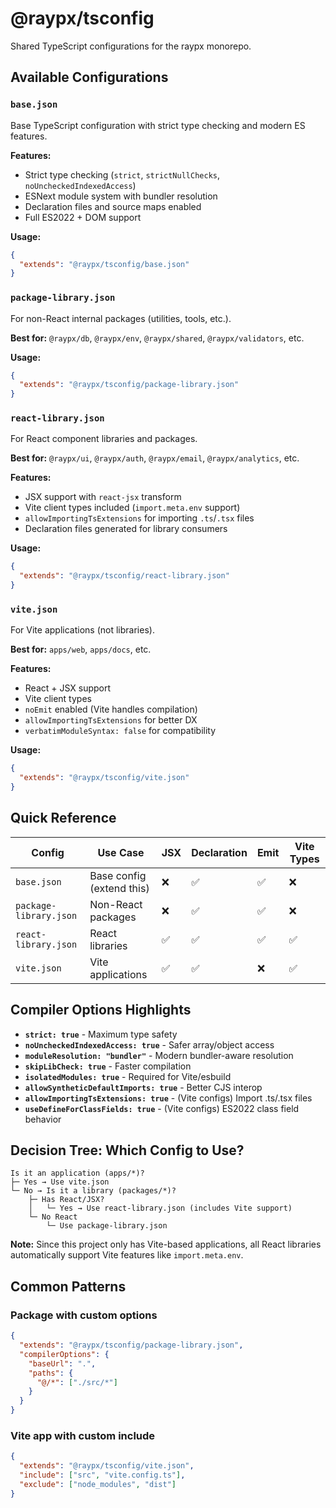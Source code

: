 # @raypx/tsconfig

Shared TypeScript configurations for the raypx monorepo.

## Available Configurations

### `base.json`
Base TypeScript configuration with strict type checking and modern ES features.

**Features:**
- Strict type checking (`strict`, `strictNullChecks`, `noUncheckedIndexedAccess`)
- ESNext module system with bundler resolution
- Declaration files and source maps enabled
- Full ES2022 + DOM support

**Usage:**
```json
{
  "extends": "@raypx/tsconfig/base.json"
}
```

### `package-library.json`
For non-React internal packages (utilities, tools, etc.).

**Best for:** `@raypx/db`, `@raypx/env`, `@raypx/shared`, `@raypx/validators`, etc.

**Usage:**
```json
{
  "extends": "@raypx/tsconfig/package-library.json"
}
```

### `react-library.json`
For React component libraries and packages.

**Best for:** `@raypx/ui`, `@raypx/auth`, `@raypx/email`, `@raypx/analytics`, etc.

**Features:**
- JSX support with `react-jsx` transform
- Vite client types included (`import.meta.env` support)
- `allowImportingTsExtensions` for importing `.ts`/`.tsx` files
- Declaration files generated for library consumers

**Usage:**
```json
{
  "extends": "@raypx/tsconfig/react-library.json"
}
```

### `vite.json`
For Vite applications (not libraries).

**Best for:** `apps/web`, `apps/docs`, etc.

**Features:**
- React + JSX support
- Vite client types
- `noEmit` enabled (Vite handles compilation)
- `allowImportingTsExtensions` for better DX
- `verbatimModuleSyntax: false` for compatibility

**Usage:**
```json
{
  "extends": "@raypx/tsconfig/vite.json"
}
```

## Quick Reference

| Config | Use Case | JSX | Declaration | Emit | Vite Types |
|--------|----------|-----|-------------|------|------------|
| `base.json` | Base config (extend this) | ❌ | ✅ | ✅ | ❌ |
| `package-library.json` | Non-React packages | ❌ | ✅ | ✅ | ❌ |
| `react-library.json` | React libraries | ✅ | ✅ | ✅ | ✅ |
| `vite.json` | Vite applications | ✅ | ✅ | ❌ | ✅ |

## Compiler Options Highlights

- **`strict: true`** - Maximum type safety
- **`noUncheckedIndexedAccess: true`** - Safer array/object access
- **`moduleResolution: "bundler"`** - Modern bundler-aware resolution
- **`skipLibCheck: true`** - Faster compilation
- **`isolatedModules: true`** - Required for Vite/esbuild
- **`allowSyntheticDefaultImports: true`** - Better CJS interop
- **`allowImportingTsExtensions: true`** - (Vite configs) Import .ts/.tsx files
- **`useDefineForClassFields: true`** - (Vite configs) ES2022 class field behavior

## Decision Tree: Which Config to Use?

```
Is it an application (apps/*)?
├─ Yes → Use vite.json
└─ No → Is it a library (packages/*)?
    ├─ Has React/JSX?
    │   └─ Yes → Use react-library.json (includes Vite support)
    └─ No React
        └─ Use package-library.json
```

**Note:** Since this project only has Vite-based applications, all React libraries automatically support Vite features like `import.meta.env`.

## Common Patterns

### Package with custom options
```json
{
  "extends": "@raypx/tsconfig/package-library.json",
  "compilerOptions": {
    "baseUrl": ".",
    "paths": {
      "@/*": ["./src/*"]
    }
  }
}
```

### Vite app with custom include
```json
{
  "extends": "@raypx/tsconfig/vite.json",
  "include": ["src", "vite.config.ts"],
  "exclude": ["node_modules", "dist"]
}
```
